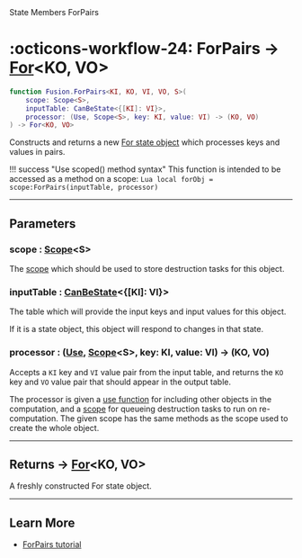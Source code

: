 <nav class="fusiondoc-api-breadcrumbs">
	<span>State</span>
	<span>Members</span>
	<span>ForPairs</span>
</nav>

<h1 class="fusiondoc-api-header" markdown>
	<span class="fusiondoc-api-icon" markdown>:octicons-workflow-24:</span>
	<span class="fusiondoc-api-name">ForPairs</span>
	<span class="fusiondoc-api-type">
		-> <a href="../../../state/types/for">For</a>&lt;KO, VO&gt;
	</span>
</h1>

```Lua
function Fusion.ForPairs<KI, KO, VI, VO, S>(
	scope: Scope<S>,
	inputTable: CanBeState<{[KI]: VI}>,
	processor: (Use, Scope<S>, key: KI, value: VI) -> (KO, VO)
) -> For<KO, VO>
```

Constructs and returns a new [For state object](../../types/for) which processes
keys and values in pairs.

!!! success "Use scoped() method syntax"
	This function is intended to be accessed as a method on a scope:
	```Lua
	local forObj = scope:ForPairs(inputTable, processor)
	```

-----

## Parameters

<h3 markdown>
	scope
	<span class="fusiondoc-api-type">
		: <a href="../../../memory/types/scope">Scope</a>&lt;S&gt;
	</span>
</h3>

The [scope](../../../memory/types/scope) which should be used to store
destruction tasks for this object.

<h3 markdown>
	inputTable
	<span class="fusiondoc-api-type">
		: <a href="../../../state/types/canbestate">CanBeState</a>&lt;{[KI]: VI}&gt;
	</span>
</h3>

The table which will provide the input keys and input values for this object.

If it is a state object, this object will respond to changes in that state.

<h3 markdown>
	processor
	<span class="fusiondoc-api-type">
		: (<a href="../../../memory/types/use">Use</a>, 
		<a href="../../../memory/types/scope">Scope</a>&lt;S&gt;,
		key: KI, value: VI) -> (KO, VO)
	</span>
</h3>

Accepts a `KI` key and `VI` value pair from the input table, and returns the 
`KO` key and `VO` value pair that should appear in the output table.

The processor is given a [use function](../../../memory/types/use) for including
other objects in the computation, and a [scope](../../../memory/types/scope) for
queueing destruction tasks to run on re-computation. The given scope has the
same methods as the scope used to create the whole object.

-----

<h2 markdown>
	Returns
	<span class="fusiondoc-api-type">
		-> <a href="../../../state/types/for">For</a>&lt;KO, VO&gt;
	</span>
</h2>

A freshly constructed For state object.

-----

## Learn More

- [ForPairs tutorial](../../../../tutorials/tables/forpairs)
